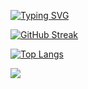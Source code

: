 [![Typing SVG](https://readme-typing-svg.herokuapp.com?color=%2336BCF7&lines=Hello,+i'm+computer+science+student)](https://git.io/typing-svg)

  [![GitHub Streak](https://streak-stats.demolab.com?user=tenz0wo&theme=tokyonight&hide_border=true)](https://git.io/streak-stats)


  [![Top Langs](https://github-readme-stats.vercel.app/api/top-langs/?username=tenz0wo&layout=compact)](https://github.com/anuraghazra/github-readme-stats)

![](https://komarev.com/ghpvc/?username=tenz0wo)
